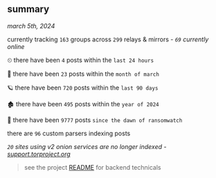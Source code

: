 
## summary
_march 5th, 2024_

currently tracking `163` groups across `299` relays & mirrors - _`69` currently online_

⏲ there have been `4` posts within the `last 24 hours`

🦈 there have been `23` posts within the `month of march`

🪐 there have been `720` posts within the `last 90 days`

🏚 there have been `495` posts within the `year of 2024`

🦕 there have been `9777` posts `since the dawn of ransomwatch`

there are `96` custom parsers indexing posts

_`20` sites using v2 onion services are no longer indexed - [support.torproject.org](https://support.torproject.org/onionservices/v2-deprecation/)_

> see the project [README](https://github.com/joshhighet/ransomwatch#ransomwatch--) for backend technicals
